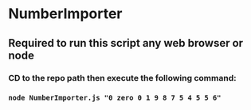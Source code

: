 # NumberImporter

## Required to run this script any web browser or node
### CD to the repo path then execute the following command:
### `node NumberImporter.js "0 zero 0 1 9 8 7 5 4 5 5 6"`
